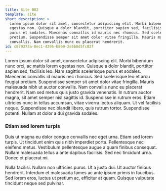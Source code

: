 ```yaml
---
title: Site 002
template: site
short_description: >
  Lorem ipsum dolor sit amet, consectetur adipiscing elit. Morbi bibendum nunc orci, ac mattis lorem
  egestas non. Quisque a dolor blandit, porttitor sapien sed, facilisis leo. Nam sagittis scelerisque
  purus et sodales. Maecenas convallis id mauris nec rhoncus. Sed scelerisque leo et arcu feugiat
  pretium. Suspendisse semper sit amet dolor vitae fringilla. Mauris malesuada nibh ut auctor
  convallis. Nam convallis nunc eu placerat hendrerit.
id: c879373a-8ec1-4296-b809-2e5b8d5fc02f
---
```

Lorem ipsum dolor sit amet, consectetur adipiscing elit. Morbi bibendum nunc orci, ac mattis lorem egestas non. Quisque a dolor blandit, porttitor sapien sed, facilisis leo. Nam sagittis scelerisque purus et sodales. Maecenas convallis id mauris nec rhoncus. Sed scelerisque leo et arcu feugiat pretium. Suspendisse semper sit amet dolor vitae fringilla. Mauris malesuada nibh ut auctor convallis. Nam convallis nunc eu placerat hendrerit. Nam sed metus quis justo gravida venenatis. In rutrum auctor magna, sit amet semper nisl sagittis id. Suspendisse in rutrum eros. Etiam ultricies nunc in tellus accumsan, vitae viverra lectus aliquam. Ut vel facilisis neque. Suspendisse nec blandit libero, quis rutrum tortor. Suspendisse potenti. Nullam at dolor a dui gravida sodales.

### Etiam sed lorem turpis
Duis ut magna eu dolor congue convallis nec eget urna. Etiam sed lorem turpis. Ut tincidunt enim quis nibh imperdiet porta. Pellentesque nec eleifend metus. Vestibulum pellentesque augue a quam finibus consequat. Nullam malesuada tellus a ante dapibus facilisis. Sed nec tincidunt urna. Donec et placerat mi.

Nulla facilisi. Nullam non ultricies purus. Ut a justo dui. Ut auctor finibus hendrerit. Interdum et malesuada fames ac ante ipsum primis in faucibus. Sed lorem eros, luctus ut pretium ac, efficitur at quam. Quisque vulputate tincidunt neque sed pulvinar.